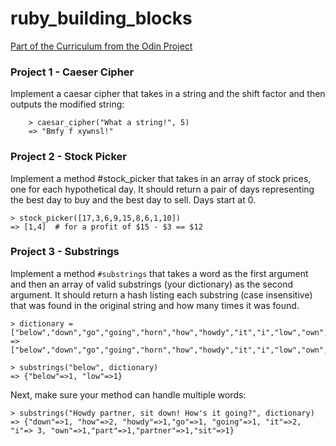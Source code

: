# ruby_building_blocks

[Part of the Curriculum from the Odin Project](http://www.theodinproject.com/courses/ruby-programming/lessons/building-blocks)

### Project 1 - Caeser Cipher

Implement a caesar cipher that takes in a string and the shift factor and then outputs the modified string:

```
	> caesar_cipher("What a string!", 5)
 	=> "Bmfy f xywnsl!"
```

### Project 2 - Stock Picker

Implement a method #stock_picker that takes in an array of stock prices, one for each hypothetical day. It should return a pair of days 
representing the best day to buy and the best day to sell. Days start at 0.

```
> stock_picker([17,3,6,9,15,8,6,1,10])
=> [1,4]  # for a profit of $15 - $3 == $12
```

### Project 3 - Substrings

 Implement a method `#substrings` that takes a word as the first argument and then an array of valid substrings (your dictionary) as 
 the second argument. It should return a hash listing each substring (case insensitive) that was found in the original string and how 
 many times it was found.

```
> dictionary = ["below","down","go","going","horn","how","howdy","it","i","low","own","part","partner","sit"]
=> ["below","down","go","going","horn","how","howdy","it","i","low","own","part","partner","sit"]

> substrings("below", dictionary)
=> {"below"=>1, "low"=>1}
```

Next, make sure your method can handle multiple words:

```
> substrings("Howdy partner, sit down! How's it going?", dictionary)
=> {"down"=>1, "how"=>2, "howdy"=>1,"go"=>1, "going"=>1, "it"=>2, "i"=> 3, "own"=>1,"part"=>1,"partner"=>1,"sit"=>1}
```
